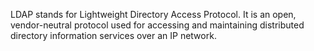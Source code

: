 LDAP stands for Lightweight Directory Access Protocol. It is an open, vendor-neutral protocol used for accessing and maintaining distributed directory information services over an IP network.